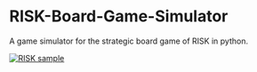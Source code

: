 # RISK-Board-Game-Simulator
A game simulator for the strategic board game of RISK in python.

[
![RISK sample](https://user-images.githubusercontent.com/47074790/113744734-9934f900-9722-11eb-9057-b6439e17efbf.JPG)
](url)
